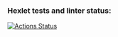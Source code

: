 ### Hexlet tests and linter status:
[![Actions Status](https://github.com/odollamCerbera/frontend-project-11/actions/workflows/hexlet-check.yml/badge.svg)](https://github.com/odollamCerbera/frontend-project-11/actions)